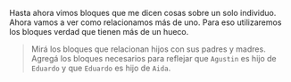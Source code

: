 Hasta ahora vimos bloques que me dicen cosas sobre un solo individuo. Ahora vamos a ver como relacionamos más de uno. Para eso utilizaremos los bloques verdad que tienen más de un hueco.

> Mirá los bloques  que relacionan hijos con sus padres y madres. Agregá los bloques necesarios para reflejar que `Agustin` es hijo de `Eduardo` y que `Eduardo` es hijo de `Aida`.